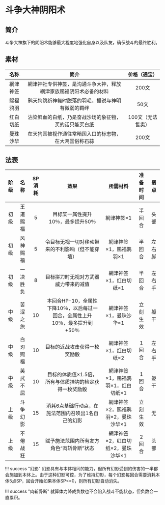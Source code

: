 # 斗争大神阴阳术

## 简介

斗争大神旗下的阴阳术能够最大程度地强化自身以及队友，确保战斗的最终胜利。

## 素材

名称|简介|价格（通宝）
:--:|:--:|:--:
網津神签|網津神社专供神签，是沟通斗争大神，释放網津家族赐福阴阳术必备的材料|200文
赐福鸦羽|鸦天狗跳祈神舞时脱落的羽毛，据说与神明有微弱的羁绊|50文
红白切纸|沾染鲜血的白纸，乃是奋战沙场的象征物，买的话只能买白纸|100文（无法售卖）
曼珠沙华|在天狗国被视作通往常暗国入口的标志物，在大鸿国俗称石蒜|200文

## 法表

阶级|名称|SP消耗|效果|所需材料|准备时间|弱点
:--:|:--:|:--:|:--:|:--:|:--:|:--:
初级|王道赐福|5|目标某一属性提升10％，最多提升50％|網津神签×1|半回合|头部
初级|风神赐福|5|令目标无视一切对移动带来的不利影响（但不能穿墙）|網津神签×1，赐福鸦羽×1|半回合|左右脚
初级|一决胜负|8|目标拼刀时无视对方武器威力带来的减值|網津神签×1，红白切纸×1|半回合|左右手
中级|苦涩之旅|10|本回合HP-10，全属性下降10％，以后每过一回合，全属性上升10％，最多提升到+50％|網津神签×1，曼珠沙华×1|立刻生效|躯干
中级|白刃赐福|10|目标的近战攻击获得一枚奖励骰|網津神签×1，红白切纸×2|1回合|左右手
中级|英武不屈|10|目标的体质值×1.5倍，所有与体质挂钩的检定获得一枚奖励骰|網津神签×1，赐福鸦羽×1，红白切纸×1|1回合|躯干
上级|斗争幻影|15|消耗6点基础行动点，在施法范围内召唤出1名自己的幻影|網津神签×2，赐福鸦羽×2，曼珠沙华×1|立刻生效|无
上级|不倦战狂|15|赋予施法范围内所有友方角色“肉斩骨断”状态|網津神签×2，红白切纸×2，曼珠沙华×1|2回合|头部

!!! success "幻影"
    幻影具有与本体相同的能力，但所有幻影受到的伤害的一半都会施加到本体上。由于这种幻影可控，为了维持幻影，每个幻影每回合需要消耗本体5点SP，回合开始如果本体SP<=0，则所有幻影自动消失。

!!! success "肉斩骨断"
    就算体力降成负数也不会陷入战斗不能状态，但负数会一直累积。